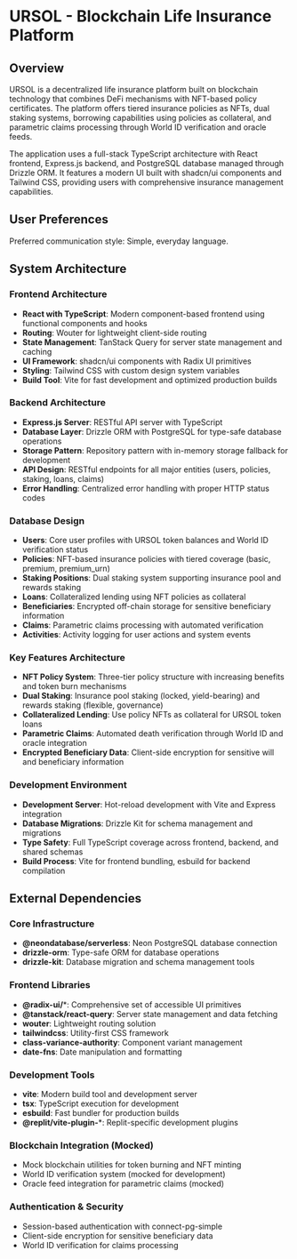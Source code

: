 # URSOL - Blockchain Life Insurance Platform

## Overview

URSOL is a decentralized life insurance platform built on blockchain technology that combines DeFi mechanisms with NFT-based policy certificates. The platform offers tiered insurance policies as NFTs, dual staking systems, borrowing capabilities using policies as collateral, and parametric claims processing through World ID verification and oracle feeds.

The application uses a full-stack TypeScript architecture with React frontend, Express.js backend, and PostgreSQL database managed through Drizzle ORM. It features a modern UI built with shadcn/ui components and Tailwind CSS, providing users with comprehensive insurance management capabilities.

## User Preferences

Preferred communication style: Simple, everyday language.

## System Architecture

### Frontend Architecture
- **React with TypeScript**: Modern component-based frontend using functional components and hooks
- **Routing**: Wouter for lightweight client-side routing
- **State Management**: TanStack Query for server state management and caching
- **UI Framework**: shadcn/ui components with Radix UI primitives
- **Styling**: Tailwind CSS with custom design system variables
- **Build Tool**: Vite for fast development and optimized production builds

### Backend Architecture
- **Express.js Server**: RESTful API server with TypeScript
- **Database Layer**: Drizzle ORM with PostgreSQL for type-safe database operations
- **Storage Pattern**: Repository pattern with in-memory storage fallback for development
- **API Design**: RESTful endpoints for all major entities (users, policies, staking, loans, claims)
- **Error Handling**: Centralized error handling with proper HTTP status codes

### Database Design
- **Users**: Core user profiles with URSOL token balances and World ID verification status
- **Policies**: NFT-based insurance policies with tiered coverage (basic, premium, premium_urn)
- **Staking Positions**: Dual staking system supporting insurance pool and rewards staking
- **Loans**: Collateralized lending using NFT policies as collateral
- **Beneficiaries**: Encrypted off-chain storage for sensitive beneficiary information
- **Claims**: Parametric claims processing with automated verification
- **Activities**: Activity logging for user actions and system events

### Key Features Architecture
- **NFT Policy System**: Three-tier policy structure with increasing benefits and token burn mechanisms
- **Dual Staking**: Insurance pool staking (locked, yield-bearing) and rewards staking (flexible, governance)
- **Collateralized Lending**: Use policy NFTs as collateral for URSOL token loans
- **Parametric Claims**: Automated death verification through World ID and oracle integration
- **Encrypted Beneficiary Data**: Client-side encryption for sensitive will and beneficiary information

### Development Environment
- **Development Server**: Hot-reload development with Vite and Express integration
- **Database Migrations**: Drizzle Kit for schema management and migrations
- **Type Safety**: Full TypeScript coverage across frontend, backend, and shared schemas
- **Build Process**: Vite for frontend bundling, esbuild for backend compilation

## External Dependencies

### Core Infrastructure
- **@neondatabase/serverless**: Neon PostgreSQL database connection
- **drizzle-orm**: Type-safe ORM for database operations
- **drizzle-kit**: Database migration and schema management tools

### Frontend Libraries
- **@radix-ui/***: Comprehensive set of accessible UI primitives
- **@tanstack/react-query**: Server state management and data fetching
- **wouter**: Lightweight routing solution
- **tailwindcss**: Utility-first CSS framework
- **class-variance-authority**: Component variant management
- **date-fns**: Date manipulation and formatting

### Development Tools
- **vite**: Modern build tool and development server
- **tsx**: TypeScript execution for development
- **esbuild**: Fast bundler for production builds
- **@replit/vite-plugin-***: Replit-specific development plugins

### Blockchain Integration (Mocked)
- Mock blockchain utilities for token burning and NFT minting
- World ID verification system (mocked for development)
- Oracle feed integration for parametric claims (mocked)

### Authentication & Security
- Session-based authentication with connect-pg-simple
- Client-side encryption for sensitive beneficiary data
- World ID verification for claims processing